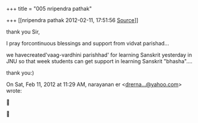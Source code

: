 +++
title = "005 nripendra pathak"

+++
[[nripendra pathak	2012-02-11, 17:51:56 [Source](https://groups.google.com/g/bvparishat/c/kBgN7VpgTVY)]]



thank you Sir,

I pray forcontinuous blessings and support from vidvat parishad...

we havecreated'vaag-vardhini parishhad' for learning Sanskrit yesterday in JNU so that week students can get support in learning Sanskrit "bhasha"....

  

thank you:)  
  

On Sat, Feb 11, 2012 at 11:29 AM, narayanan er \<[drerna...@yahoo.com]()\> wrote:  





